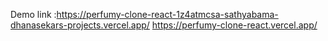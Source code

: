 Demo link :https://perfumy-clone-react-1z4atmcsa-sathyabama-dhanasekars-projects.vercel.app/
https://perfumy-clone-react.vercel.app/

